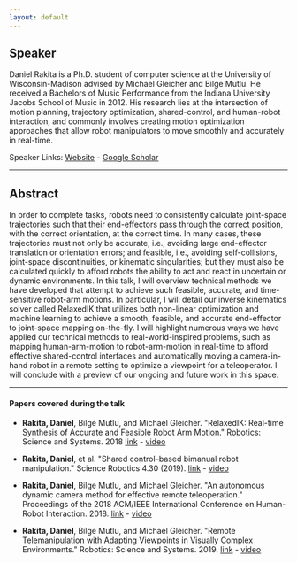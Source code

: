 ```yaml
---
layout: default
---
```

## Speaker

Daniel Rakita is a Ph.D. student of computer science at the University of Wisconsin-Madison advised by Michael Gleicher and Bilge Mutlu.  He received a Bachelors of Music Performance from the Indiana University Jacobs School of Music in 2012. His research lies at the intersection of motion planning, trajectory optimization, shared-control, and human-robot interaction, and commonly involves creating motion optimization approaches that allow robot manipulators to move smoothly and accurately in real-time. 


Speaker Links: [Website](http://pages.cs.wisc.edu/~rakita/) - [Google Scholar](https://scholar.google.com/citations?user=1Y-cnCUAAAAJ&hl=en)

---

## Abstract
In order to complete tasks, robots need to consistently calculate joint-space trajectories such that their end-effectors pass through the correct position, with the correct orientation, at the correct time.  In many cases, these trajectories must not only be accurate, i.e., avoiding large end-effector translation or orientation errors; and feasible, i.e., avoiding self-collisions, joint-space discontinuities, or kinematic singularities; but they must also be calculated quickly to afford robots the ability to act and react in uncertain or dynamic environments.  In this talk, I will overview technical methods we have developed that attempt to achieve such feasible, accurate, and time-sensitive robot-arm motions.  In particular, I will detail our inverse kinematics solver called RelaxedIK that utilizes both non-linear optimization and machine learning to achieve a smooth, feasible, and accurate end-effector to joint-space mapping on-the-fly.  I will highlight numerous ways we have applied our technical methods to real-world-inspired problems, such as mapping human-arm-motion to robot-arm-motion in real-time to afford effective shared-control interfaces and automatically moving a camera-in-hand robot in a remote setting to optimize a viewpoint for a teleoperator.  I will conclude with a preview of our ongoing and future work in this space.


---

#### Papers covered during the talk
* **Rakita, Daniel**, Bilge Mutlu, and Michael Gleicher. "RelaxedIK: Real-time Synthesis of Accurate and Feasible Robot Arm Motion." Robotics: Science and Systems. 2018 [link](http://www.roboticsproceedings.org/rss14/p43.pdf) - [video](https://www.youtube.com/watch?v=AhsQFJzB8WQ)

* **Rakita, Daniel**, et al. "Shared control–based bimanual robot manipulation." Science Robotics 4.30 (2019).
[link](https://graphics.cs.wisc.edu/Papers/2019/RMGH19/19_ScienceRobotics_preprint.pdf) - [video](https://www.youtube.com/watch?v=cGh0UncVxck)

* **Rakita, Daniel**, Bilge Mutlu, and Michael Gleicher. "An autonomous dynamic camera method for effective remote teleoperation." Proceedings of the 2018 ACM/IEEE International Conference on Human-Robot Interaction. 2018.
[link](https://graphics.cs.wisc.edu/Papers/2018/RMG18/18-HRI-Camera_preprint.pdf) - [video](https://www.youtube.com/watch?v=xvDwTJd8f4c)

* **Rakita, Daniel**, Bilge Mutlu, and Michael Gleicher. "Remote Telemanipulation with Adapting Viewpoints in Visually Complex Environments." Robotics: Science and Systems. 2019.
[link](http://www.roboticsproceedings.org/rss15/p68.pdf) - [video](https://www.youtube.com/watch?v=2JyNU2O5onc)


